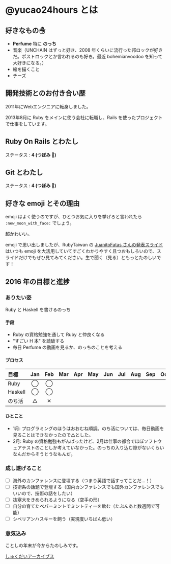 # @yucao24hours とは
## 好きなもの☃
* **Perfume** 特に **のっち**
* 音楽（UNCHAIN はずっと好き、2008 年くらいに流行った邦ロックが好きだ。ポストロックとか言われるのも好き。最近 bohemianvoodoo を知って大好きになる。）
* 絵を描くこと
* チーズ

## 開発技術とのお付き合い歴
2011年にWebエンジニアに転身しました。

2013年8月に Ruby をメインに使う会社に転職し、Rails を使ったプロジェクトで仕事をしています。

## Ruby On Rails とわたし
ステータス : **4 (つぼみ :tulip:)**

## Git とわたし
ステータス : **4 (つぼみ :tulip:)**

## 好きな emoji とその理由

emoji はよく使うのですが、ひとつお気に入りを挙げろと言われたら `:new_moon_with_face:` でしょう。

超かわいい。

emoji で思い出しましたが、RubyTaiwan の [JuanitoFatas さんの発表スライド](https://speakerdeck.com/juanitofatas)はいつも emoji を大活用していてすごくわかりやすく且つおもしろいので、スライドだけでもぜひ見てみてください。生で聞く（見る）ともっとたのしいです！

## 2016 年の目標と進捗
### ありたい姿

Ruby と Haskell を書けるのっち

#### 手段

- Ruby の資格勉強を通して Ruby と仲良くなる
- "すごい H 本" を読破する
- 毎日 Perfume の動画を見るか、のっちのことを考える

#### プロセス

| 目標                       | Jan   | Feb   | Mar   | Apr   | May   | Jun   | Jul   | Aug   | Sep   | Oct   | Nov   | Dec   |
| :------------------------- | :---: | :---: | :---: | :---: | :---: | :---: | :---: | :---: | :---: | :---: | :---: | :---: |
| Ruby                       | ◯     | ◯     |
| Haskell                    | ◯     | ◯     |
| のち活                     | △     | ✕     |

#### ひとこと
- 1月: プログラミングのほうはおおむね順調。のち活については、毎日動画を見ることはできなかったので△とした。
- 2月: Ruby の資格勉強もがんばったけど、2月は仕事の都合でほぼソフトウェアテストのことしか考えていなかった。のっちの入り込む隙がないくらいなんだからそうとうなもんだ。

### 成し遂げること

- [ ] 海外のカンファレンスに登壇する（つまり英語で話すってことだ...！）
- [ ] 技術系の話題で登壇する（国内カンファレンスでも国外カンファレンスでもいいので、技術の話をしたい）
- [ ] 抜塞大をきめられるようになる（空手の形）
- [ ] 自分の育てたペパーミントでミントティーを飲む（たぶんあと数週間で可能）
- [ ] シベリアンハスキーを飼う（実現度いちばん低い）

### 意気込み

ことしの年末が今からたのしみです。

[しゅくだいアーカイブス](https://gist.github.com/yucao24hours/9353b1a818a1c94d71ff)
